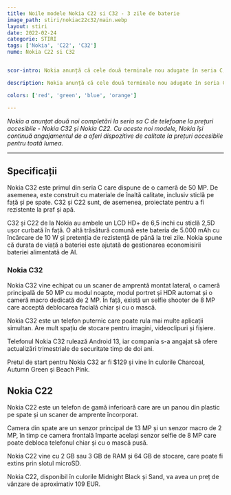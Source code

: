 ```yaml
---
title: Noile modele Nokia C22 si C32 - 3 zile de baterie 
image_path: stiri/nokiac22c32/main.webp
layout: stiri
date: 2022-02-24
categorie: STIRI
tags: ['Nokia', 'C22', 'C32']
nume: Nokia C22 si C32


scor-intro: Nokia anunță că cele două terminale nou adugate în seria C, C22 și C 32, vor avea o autonomie a bateriei de 3 zile.

description: Nokia anunță că cele două terminale nou adugate în seria C vor avea o autonomie a bateriei de 3 zile

colors: ['red', 'green', 'blue', 'orange']

---
```

_Nokia a anunțat două noi completări la seria sa C de telefoane la prețuri accesibile - Nokia C32 și Nokia C22. Cu aceste noi modele, Nokia își continuă angajamentul de a oferi dispozitive de calitate la prețuri accesibile pentru toată lumea._

---
## Specificații

Nokia C32 este primul din seria C care dispune de o cameră de 50 MP. De asemenea, este construit cu materiale de înaltă calitate, inclusiv sticlă pe față și pe spate. C32 și C22 sunt, de asemenea, proiectate pentru a fi rezistente la praf și apă.

C32 și C22 de la Nokia au ambele un LCD HD+ de 6,5 inchi cu sticlă 2,5D ușor curbată în față. O altă trăsătură comună este bateria de 5.000 mAh cu încărcare de 10 W și pretenția de rezistență de până la trei zile. Nokia spune că durata de viață a bateriei este ajutată de gestionarea economisirii bateriei alimentată de AI.

### Nokia C32

Nokia C32 vine echipat cu un scaner de amprentă montat lateral, o cameră principală de 50 MP cu modul noapte, modul portret și HDR automat și o cameră macro dedicată de 2 MP. În față, există un selfie shooter de 8 MP care acceptă deblocarea facială chiar și cu o mască.

Nokia C32 este un telefon puternic care poate rula mai multe aplicații simultan. Are mult spațiu de stocare pentru imagini, videoclipuri și fișiere.

Telefonul Nokia C32 rulează Android 13, iar compania s-a angajat să ofere actualizări trimestriale de securitate timp de doi ani.

Pretul de start pentru Nokia C32 ar fi $129 și vine în culorile Charcoal, Autumn Green și Beach Pink.

## Nokia C22

Nokia C22 este un telefon de gamă inferioară care are un panou din plastic pe spate și un scaner de amprente încorporat.

Camera din spate are un senzor principal de 13 MP și un senzor macro de 2 MP, în timp ce camera frontală împarte același senzor selfie de 8 MP care poate debloca telefonul chiar și cu o mască pusă.

Nokia C22 vine cu 2 GB sau 3 GB de RAM și 64 GB de stocare, care poate fi extins prin slotul microSD.

Nokia C22, disponibil în culorile Midnight Black și Sand, va avea un preț de vânzare de aproximativ 109 EUR.



